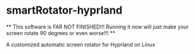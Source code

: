 # smartRotator-hyprland

** This software is FAR NOT FINISHED!!! Running it now will just make your screen rotate 90 degrees or even worse!!! ** 

A customized automatic screen rotator for Hyprland on Linux

